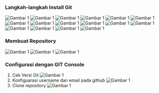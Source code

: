 ### Langkah-langkah Install Git

![Gambar 1](./install-git-01.PNG)
![Gambar 1](./install-git-02.PNG)
![Gambar 1](./install-git-03.PNG)
![Gambar 1](./install-git-04.PNG)
![Gambar 1](./install-git-05.PNG)
![Gambar 1](./install-git-06.PNG)
![Gambar 1](./install-git-07.PNG)
![Gambar 1](./install-git-08.PNG)
![Gambar 1](./install-git-09.PNG)
![Gambar 1](./install-git-10.PNG)
![Gambar 1](./install-git-11.PNG)
![Gambar 1](./install-git-12.PNG)
![Gambar 1](./install-git-13.PNG)
![Gambar 1](./install-git-14.PNG)
![Gambar 1](./install-git-15.PNG)
![Gambar 1](./install-git-16.PNG)

### Membuat Repository 

![Gambar 1](./new-repo.PNG)
![Gambar 1](./create-repo.PNG)
![Gambar 1](./repo-tekn-cloud-computing,PNG)

### Configurasi dengan GIT Console

1. Cek Versi Git
![Gambar 1](./cek-versi-git.PNG)
2. Konfiguarasi username dan email pada github
![Gambar 1](./konfigurasi-username-email.PNG)
3. Clone repository
![Gambar 1](./clone-repo.PNG)
